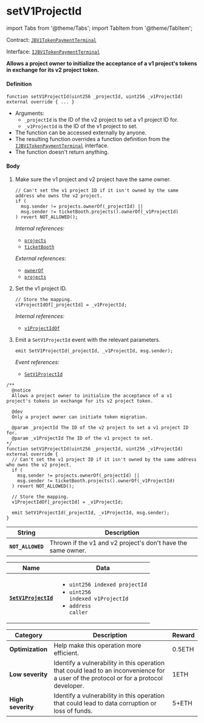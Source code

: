 # setV1ProjectId

import Tabs from '@theme/Tabs';
import TabItem from '@theme/TabItem';

Contract: [`JBV1TokenPaymentTerminal`](/v4/deprecated/v3/api/contracts/or-payment-terminals/jbv1tokenpaymentterminal/README.md)​‌

Interface: [`IJBV1TokenPaymentTerminal`](/v4/deprecated/v3/api/interfaces/ijbv1tokenpaymentterminal.md)

<Tabs>
<TabItem value="Step by step" label="Step by step">

**Allows a project owner to initialize the acceptance of a v1 project's tokens in exchange for its v2 project token.**

#### Definition

```
function setV1ProjectId(uint256 _projectId, uint256 _v1ProjectId) external override { ... }
```

* Arguments:
  * `_projectId` is the ID of the v2 project to set a v1 project ID for.
  * `_v1ProjectId` is the ID of the v1 project to set.
* The function can be accessed externally by anyone.
* The resulting function overrides a function definition from the [`IJBV1TokenPaymentTerminal`](/v4/deprecated/v3/api/interfaces/ijbv1tokenpaymentterminal.md) interface.
* The function doesn't return anything.

#### Body

1.  Make sure the v1 project and v2 project have the same owner.

    ```
    // Can't set the v1 project ID if it isn't owned by the same address who owns the v2 project.
    if (
      msg.sender != projects.ownerOf(_projectId) ||
      msg.sender != ticketBooth.projects().ownerOf(_v1ProjectId)
    ) revert NOT_ALLOWED();
    ```

    _Internal references:_

    * [`projects`](/v4/deprecated/v3/api/contracts/or-payment-terminals/jbv1tokenpaymentterminal/properties/projects.md)
    * [`ticketBooth`](/v4/deprecated/v3/api/contracts/or-payment-terminals/jbv1tokenpaymentterminal/properties/ticketbooth.md)

    _External references:_

    * [`ownerOf`](https://docs.openzeppelin.com/contracts/4.x/api/token/erc721#IERC721-ownerOf-uint256-)
    * [`projects`](https://github.com/jbx-protocol/juice-contracts-v1/blob/a91b55e8d264267c338b089aa9a45b29fd8e8f13/contracts/interfaces/ITicketBooth.sol#L71)

2.  Set the v1 project ID.

    ```
    // Store the mapping.
    v1ProjectIdOf[_projectId] = _v1ProjectId;
    ```

    _Internal references:_

    * [`v1ProjectIdOf`](/v4/deprecated/v3/api/contracts/or-payment-terminals/jbv1tokenpaymentterminal/properties/v1projectidof.md)

3.  Emit a `SetV1ProjectId` event with the relevant parameters.

    ```
    emit SetV1ProjectId(_projectId, _v1ProjectId, msg.sender);
    ```

    _Event references:_

    * [`SetV1ProjectId`](/v4/deprecated/v3/api/contracts/or-payment-terminals/jbv1tokenpaymentterminal/events/setv1projectid.md)


</TabItem>

<TabItem value="Code" label="Code">

```
/**
  @notice
  Allows a project owner to initialize the acceptance of a v1 project's tokens in exchange for its v2 project token.

  @dev
  Only a project owner can initiate token migration.

  @param _projectId The ID of the v2 project to set a v1 project ID for.
  @param _v1ProjectId The ID of the v1 project to set.
*/
function setV1ProjectId(uint256 _projectId, uint256 _v1ProjectId) external override {
  // Can't set the v1 project ID if it isn't owned by the same address who owns the v2 project.
  if (
    msg.sender != projects.ownerOf(_projectId) ||
    msg.sender != ticketBooth.projects().ownerOf(_v1ProjectId)
  ) revert NOT_ALLOWED();

  // Store the mapping.
  v1ProjectIdOf[_projectId] = _v1ProjectId;

  emit SetV1ProjectId(_projectId, _v1ProjectId, msg.sender);
}
```

</TabItem>

<TabItem value="Errors" label="Errors">

| String                       | Description                                             |
| ---------------------------- | ------------------------------------------------------- |
| **`NOT_ALLOWED`** | Thrown if the v1 and v2 project's don't have the same owner. |

</TabItem>

<TabItem value="Events" label="Events">

| Name                          | Data                                                                                                                                                                                                                                                                                                                                                                                                                                                                        |
| ----------------------------- | --------------------------------------------------------------------------------------------------------------------------------------------------------------------------------------------------------------------------------------------------------------------------------------------------------------------------------------------------------------------------------------------------------------------------------------------------------------------------- |
| [**`SetV1ProjectId`**](/v4/deprecated/v3/api/contracts/or-payment-terminals/jbv1tokenpaymentterminal/events/setv1projectid.md)                                         | <ul><li><code>uint256 indexed projectId</code></li><li><code>uint256 indexed v1ProjectId</code></li><li><code>address caller</code></li></ul>        |

</TabItem>

<TabItem value="Bug bounty" label="Bug bounty">

| Category          | Description                                                                                                                            | Reward |
| ----------------- | -------------------------------------------------------------------------------------------------------------------------------------- | ------ |
| **Optimization**  | Help make this operation more efficient.                                                                                               | 0.5ETH |
| **Low severity**  | Identify a vulnerability in this operation that could lead to an inconvenience for a user of the protocol or for a protocol developer. | 1ETH   |
| **High severity** | Identify a vulnerability in this operation that could lead to data corruption or loss of funds.                                        | 5+ETH  |

</TabItem>
</Tabs>
